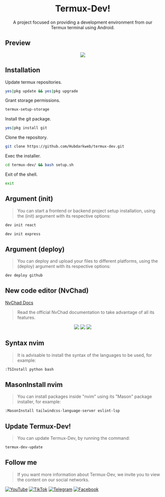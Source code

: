 <h1 align="center">Termux-Dev!</h1>
<p align="center">A project focused on providing a development environment from our Termux terminal using Android.</p>
<h2>Preview</h2>
<p align="center">
<img src="https://github.com/TermuxDev/termux-dev/blob/main/public/logo.jpg">
</p>
<h2>Installation</h2>

Update termux repositories.

```bash
yes|pkg update && yes|pkg upgrade
```

Grant storage permissions.
```bash
termux-setup-storage
```

Install the git package.
```bash
yes|pkg install git
```

Clone the repository.
```bash
git clone https://github.com/Hubdarkweb/termux-dev.git
```

Exec the installer.
```bash
cd termux-dev/ && bash setup.sh
```

Exit of the shell.
```bash
exit
```

<h2>Argument (init)</h2>

> You can start a frontend or backend project setup installation, using the (init) argument with its respective options:

```bash
dev init react
```

```bash
dev init express
```

<h2>Argument (deploy)</h2>

> You can deploy and upload your files to different platforms, using the (deploy) argument with its respective options:

```bash
dev deploy github
```

<h2>New code editor (NvChad)</h2>

<a href="https://nvchad.com">NvChad Docs</a>

> Read the official NvChad documentation to take advantage of all its features.

<p align="center">
<img src="https://github.com/TermuxDev/termux-dev/blob/main/public/NvChad.jpg">
<img src="https://github.com/TermuxDev/termux-dev/blob/main/public/nvim-alt-h.jpg">
<img src="https://github.com/TermuxDev/termux-dev/blob/main/public/nvim-ctrl-n.jpg">
</p>

<h2>Syntax nvim</h2>

> It is advisable to install the syntax of the languages to be used, for example:

```bash
:TSInstall python bash
```

<h2>MasonInstall nvim</h2>

> You can install packages inside "nvim" using its "Mason" package installer, for example:

```bash
:MasonInstall tailwindcss-language-server eslint-lsp
```

<h2>Update Termux-Dev!</h2>

> You can update Termux-Dev, by running the command:

```bash
termux-dev-update
```

<h2>Follow me</h2>

> If you want more information about Termux-Dev, we invite you to view the content on our social networks.

<p align="left">
  <a href="https://youtube.com/@TermuxxDev"><img alt="YouTube" src="https://img.shields.io/badge/YouTube-%23c4302b"></a>
  <a href="https://tiktok.com/@termuxxdev"><img alt="TikTok" src="https://img.shields.io/badge/TikTok-black"></a>
  <a href="https://t.me/termuxxdev"><img alt="Telegram" src="https://img.shields.io/badge/Telegram-%23229ED9"></a>
  <a href="https://www.facebook.com/termuxxdev"><img alt="Facebook" src="https://img.shields.io/badge/Facebook-%233b5998"></a>
</p>

